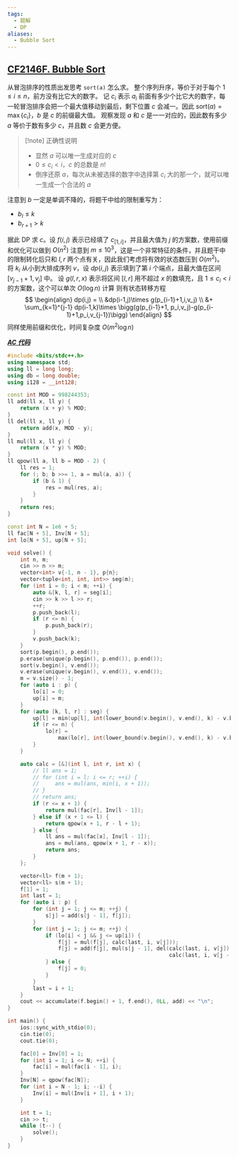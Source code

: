 ```yaml
---
tags:
  - 题解
  - DP
aliases:
  - Bubble Sort
---
```

## [CF2146F. Bubble Sort](https://codeforces.com/contest/2146/problem/F)

从冒泡排序的性质出发思考 `sort(a)` 怎么求。
整个序列升序，等价于对于每个 $1\le i\le n$，前方没有比它大的数字。
记 $c_i$ 表示 $a_i$ 前面有多少个比它大的数字，每一轮冒泡排序会把一个最大值移动到最后，剩下位置 $c$ 会减一。因此 $\mathrm{sort}(a) = \max\{c_i\}$，$b$ 是 $c$ 的前缀最大值。
观察发现 $a$ 和 $c$ 是一一对应的，因此数有多少 $a$ 等价于数有多少 $c$，并且数 $c$ 会更方便。

> [!note] 正确性说明
> - 显然 $a$ 可以唯一生成对应的 $c$
> - $0\le c_i < i$，$c$ 的总数是 $n!$
> - 倒序还原 $a$，每次从未被选择的数字中选择第 $c_i$ 大的那一个，就可以唯一生成一个合法的 $a$

注意到 $b$ 一定是单调不降的，将题干中给的限制重写为：

- $b_l\le k$
- $b_{r+1} > k$

据此 DP 求 $c$。设 $f(i,j)$ 表示已经填了 $c_{[1,i]}$，并且最大值为 $j$ 的方案数，使用前缀和优化可以做到 $O(n^2)$
注意到 $m\le 10^3$，这是一个非常特征的条件，并且题干中的限制转化后只和 $l,r$ 两个点有关，因此我们考虑将有效的状态数压到 $O(m^2)$。
将 $k_i$ 从小到大排成序列 $v$，设 $dp(i,j)$ 表示填到了第 $i$ 个端点，且最大值在区间 $[v_{j-1}+1,v_j]$ 中。
设 $g(l,r,x)$ 表示将区间 $[l,r]$ 用不超过 $x$ 的数填充，且 $1\le c_i<i$ 的方案数，这个可以单次 $O(\log n)$ 计算
则有状态转移方程
$$
\begin{align}
dp(i,j) =  \\
&dp(i-1,j)\times g(p_{i-1}+1,i,v_j)  \\
&+ \sum_{k=1}^{j-1} dp(i-1,k)\times \bigg(g(p_{i-1}+1, p_i,v_j)-g(p_{i-1}+1,p_i,v_{j-1})\bigg)
\end{align}
$$
同样使用前缀和优化，时间复杂度 $O(m^2\log n)$

[***AC 代码***](https://codeforces.com/contest/2146/submission/339957885)

```cpp
#include <bits/stdc++.h>
using namespace std;
using ll = long long;
using db = long double;
using i128 = __int128;

const int MOD = 998244353;
ll add(ll x, ll y) {
    return (x + y) % MOD;
}
ll del(ll x, ll y) {
    return add(x, MOD - y);
}
ll mul(ll x, ll y) {
    return (x * y) % MOD;
}
ll qpow(ll a, ll b = MOD - 2) {
    ll res = 1;
    for (; b; b >>= 1, a = mul(a, a)) {
        if (b & 1) {
            res = mul(res, a);
        }
    }
    return res;
}

const int N = 1e6 + 5;
ll fac[N + 5], Inv[N + 5];
int lo[N + 5], up[N + 5];

void solve() {
    int n, m;
    cin >> n >> m;
    vector<int> v{-1, n - 1}, p{n};
    vector<tuple<int, int, int>> seg(m);
    for (int i = 0; i < m; ++i) {
        auto &[k, l, r] = seg[i];
        cin >> k >> l >> r;
        ++r;
        p.push_back(l);
        if (r <= n) {
            p.push_back(r);
        }
        v.push_back(k);
    }
    sort(p.begin(), p.end());
    p.erase(unique(p.begin(), p.end()), p.end());
    sort(v.begin(), v.end());
    v.erase(unique(v.begin(), v.end()), v.end());
    m = v.size() - 1;
    for (auto i : p) {
        lo[i] = 0;
        up[i] = m;
    } 
    for (auto [k, l, r] : seg) {
        up[l] = min(up[l], int(lower_bound(v.begin(), v.end(), k) - v.begin()));
        if (r <= n) {
            lo[r] =
                max(lo[r], int(lower_bound(v.begin(), v.end(), k) - v.begin()));
        }
    }

    auto calc = [&](int l, int r, int x) {
        // ll ans = 1;
        // for (int i = l; i <= r; ++i) {
        //     ans = mul(ans, min(i, x + 1));
        // }
        // return ans;
        if (r <= x + 1) {
            return mul(fac[r], Inv[l - 1]);
        } else if (x + 1 <= l) {
            return qpow(x + 1, r - l + 1);
        } else {
            ll ans = mul(fac[x], Inv[l - 1]);
            ans = mul(ans, qpow(x + 1, r - x));
            return ans;
        }
    };

    vector<ll> f(m + 1);
    vector<ll> s(m + 1);
    f[1] = 1;
    int last = 1;
    for (auto i : p) {
        for (int j = 1; j <= m; ++j) {
            s[j] = add(s[j - 1], f[j]);
        }
        for (int j = 1; j <= m; ++j) {
            if (lo[i] < j && j <= up[i]) {
                f[j] = mul(f[j], calc(last, i, v[j]));
                f[j] = add(f[j], mul(s[j - 1], del(calc(last, i, v[j]),
                                                   calc(last, i, v[j - 1]))));
            } else {
                f[j] = 0;
            }
        }
        last = i + 1;
    }
    cout << accumulate(f.begin() + 1, f.end(), 0LL, add) << "\n";
}

int main() {
    ios::sync_with_stdio(0);
    cin.tie(0);
    cout.tie(0);

    fac[0] = Inv[0] = 1;
    for (int i = 1; i <= N; ++i) {
        fac[i] = mul(fac[i - 1], i);
    }
    Inv[N] = qpow(fac[N]);
    for (int i = N - 1; i; --i) {
        Inv[i] = mul(Inv[i + 1], i + 1);
    }

    int t = 1;
    cin >> t;
    while (t--) {
        solve();
    }
}
```
